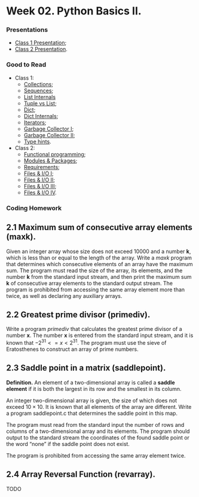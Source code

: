 # Week 02. Python Basics II.

### Presentations

- [Class 1 Presentation](presentation_1_4x3.pdf);
- [Class 2 Presentation](presentation_2_4x3.pdf).

### Good to Read

- Class 1:
  - [Collections](https://fadeevlecturer.github.io/python_lectures/notebooks/python/collections.html);
  - [Sequences](https://fadeevlecturer.github.io/python_lectures/notebooks/python/sequences.html);
  - [List Internals](https://habr.com/ru/articles/273045/)
  - [Tuple vs List](https://www.geeksforgeeks.org/python-difference-between-list-and-tuple/);
  - [Dict](https://medium.com/@artturi-jalli/python-dictionary-a-complete-guide-538292873053);
  - [Dict Internals](https://habr.com/ru/articles/432996/);
  - [Iterators](https://habr.com/ru/articles/488112/);
  - [Garbage Collector I](https://habr.com/ru/articles/417215/);
  - [Garbage Collector II](https://fadeevlecturer.github.io/python_lectures/notebooks/python/garbage_collector.html);
  - [Type hints](https://habr.com/ru/companies/lamoda/articles/432656/).
- Class 2:
  - [Functional programming](https://habr.com/ru/articles/555378/);
  - [Modules & Packages](https://habr.com/ru/articles/718828/);
  - [Requirements](https://semakin.dev/2020/04/requirements_txt/?ysclid=lmsfzwiheg711857653);
  - [Files & I/O I](https://eldoyle.github.io/PythonIntro/08-ReadingandWritingTextFiles/);
  - [Files & I/O II](https://habr.com/ru/companies/selectel/articles/547290/);
  - [Files & I/O III](https://fadeevlecturer.github.io/python_lectures/notebooks/python/filesystem.html);
  - [Files & I/O IV](https://fadeevlecturer.github.io/python_lectures/notebooks/python/files.html).

### Coding Homework

## 2.1 Maximum sum of consecutive array elements (maxk).
Given an integer array whose size does not exceed 10000 and a number **k**, which is less than or equal to the length of the array. 
Write a *maxk* program that determines which consecutive elements of an array have the maximum sum.
The program must read the size of the array, its elements, and the number **k** from the standard input stream, and then print the maximum sum **k** of consecutive array elements to the standard output stream.
The program is prohibited from accessing the same array element more than twice, as well as declaring any auxiliary arrays.

## 2.2 Greatest prime divisor (primediv).
Write a program *primediv* that calculates the greatest prime divisor of a number **x**. 
The number **x** is entered from the standard input stream, and it is known that $-2^{31} <= x < 2^{31}$.
The program must use the sieve of Eratosthenes to construct an array of prime numbers.

## 2.3 Saddle point in a matrix (saddlepoint).

**Definition.** An element of a two-dimensional array is called a **saddle element** if it is both the largest in its row and the smallest in its column.

An integer two-dimensional array is given, the size of which does not exceed $10 \times 10$. It is known that all elements of the array are different. Write a program saddlepoint.c that determines the saddle point in this map.

The program must read from the standard input the number of rows and columns of a two-dimensional array and its elements. The program should output to the standard stream the coordinates of the found saddle point or the word “none” if the saddle point does not exist.

The program is prohibited from accessing the same array element twice.

## 2.4 Array Reversal Function (revarray).

TODO
